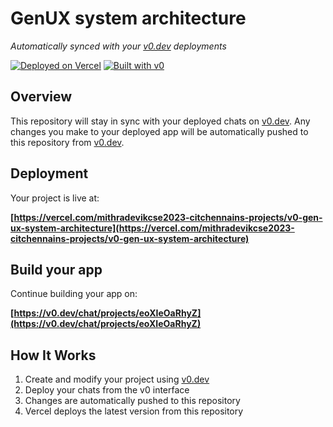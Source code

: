 # GenUX system architecture

*Automatically synced with your [v0.dev](https://v0.dev) deployments*

[![Deployed on Vercel](https://img.shields.io/badge/Deployed%20on-Vercel-black?style=for-the-badge&logo=vercel)](https://vercel.com/mithradevikcse2023-citchennains-projects/v0-gen-ux-system-architecture)
[![Built with v0](https://img.shields.io/badge/Built%20with-v0.dev-black?style=for-the-badge)](https://v0.dev/chat/projects/eoXIeOaRhyZ)

## Overview

This repository will stay in sync with your deployed chats on [v0.dev](https://v0.dev).
Any changes you make to your deployed app will be automatically pushed to this repository from [v0.dev](https://v0.dev).

## Deployment

Your project is live at:

**[https://vercel.com/mithradevikcse2023-citchennains-projects/v0-gen-ux-system-architecture](https://vercel.com/mithradevikcse2023-citchennains-projects/v0-gen-ux-system-architecture)**

## Build your app

Continue building your app on:

**[https://v0.dev/chat/projects/eoXIeOaRhyZ](https://v0.dev/chat/projects/eoXIeOaRhyZ)**

## How It Works

1. Create and modify your project using [v0.dev](https://v0.dev)
2. Deploy your chats from the v0 interface
3. Changes are automatically pushed to this repository
4. Vercel deploys the latest version from this repository
